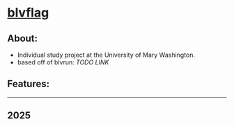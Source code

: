 <h1><u>blvflag</u></h1>

<h2>About:</h2>

- Individual study project at the University of Mary Washington.
- based off of blvrun: <i>TODO LINK</i>

<h2>Features:</h2>

---------------------------------------------------------------
<h2>2025</h2>

